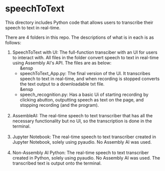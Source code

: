 # speechToText
This directory includes Python code that allows users to transcribe their speech to text in real-time.

There are 4 folders in this repo. The descriptions of what is in each is as follows:
<br>
<ol>
  <li>
    SpeechToText with UI: The full-function transciber with an UI for users to interact with. All files in the folder convert speech to text in real-time using Assembly AI's API. The files are as below: 
    <ul>
      &ensp<li> speechToText_App.py: The final version of the UI. It transcribes speech to text in real-time, and when recording is stopped converts the text output to a downloadable txt file. <br></li>
      &ensp<li> speech_recognition.py: Has a basic Ui of starting recording by clicking abutton, outputting speech as text on the page, and stopping recording (and the program). <br> </li>
    </ul>
  </li><br>
  <li>AssembleAI: The real-time speech to text transcriber that has all the necessary functionality but no UI, so the transcription is done in the terminal. </li><br>
  <li> Jupyter Notebook: The real-time speech to text transcriber created in Jupyter Notebook, solely using pyaudio. No Assembly AI was used. </li><br>
  <li> Non-Assembly AI Python: The real-time speech to text transcriber created in Python, solely using pyaudio. No Assembly AI was used. The transcribed text is output onto the terminal.</li><br>
</ol>
